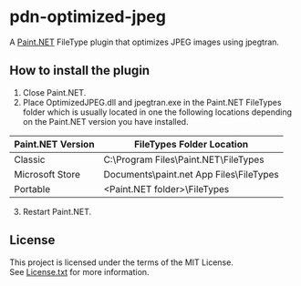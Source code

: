 # pdn-optimized-jpeg

A [Paint.NET](http://www.getpaint.net) FileType plugin that optimizes JPEG images using jpegtran.

## How to install the plugin

1. Close Paint.NET.
2. Place OptimizedJPEG.dll and jpegtran.exe in the Paint.NET FileTypes folder which is usually located in one the following locations depending on the Paint.NET version you have installed.

  Paint.NET Version |  FileTypes Folder Location
  --------|----------
  Classic | C:\Program Files\Paint.NET\FileTypes    
  Microsoft Store | Documents\paint.net App Files\FileTypes
  Portable | <Paint.NET folder>\FileTypes
  
3. Restart Paint.NET.

## License

This project is licensed under the terms of the MIT License.   
See [License.txt](License.txt) for more information.